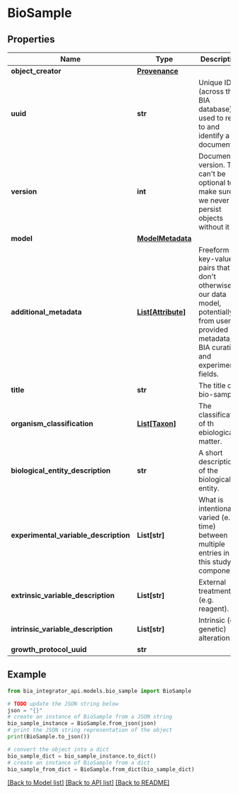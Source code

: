 # BioSample


## Properties

Name | Type | Description | Notes
------------ | ------------- | ------------- | -------------
**object_creator** | [**Provenance**](Provenance.md) |  |
**uuid** | **str** | Unique ID (across the BIA database) used to refer to and identify a document. |
**version** | **int** | Document version. This can&#39;t be optional to make sure we never persist objects without it |
**model** | [**ModelMetadata**](ModelMetadata.md) |  | [optional]
**additional_metadata** | [**List[Attribute]**](Attribute.md) | Freeform key-value pairs that don&#39;t otherwise fit our data model, potentially from user provided metadata, BIA curation, and experimental fields. | [optional]
**title** | **str** | The title of a bio-sample. |
**organism_classification** | [**List[Taxon]**](Taxon.md) | The classification of th ebiological matter. |
**biological_entity_description** | **str** | A short description of the biological entity. |
**experimental_variable_description** | **List[str]** | What is intentionally varied (e.g. time) between multiple entries in this study component | [optional]
**extrinsic_variable_description** | **List[str]** | External treatment (e.g. reagent). | [optional]
**intrinsic_variable_description** | **List[str]** | Intrinsic (e.g. genetic) alteration. | [optional]
**growth_protocol_uuid** | **str** |  | [optional]

## Example

```python
from bia_integrator_api.models.bio_sample import BioSample

# TODO update the JSON string below
json = "{}"
# create an instance of BioSample from a JSON string
bio_sample_instance = BioSample.from_json(json)
# print the JSON string representation of the object
print(BioSample.to_json())

# convert the object into a dict
bio_sample_dict = bio_sample_instance.to_dict()
# create an instance of BioSample from a dict
bio_sample_from_dict = BioSample.from_dict(bio_sample_dict)
```
[[Back to Model list]](../README.md#documentation-for-models) [[Back to API list]](../README.md#documentation-for-api-endpoints) [[Back to README]](../README.md)
